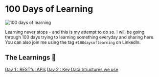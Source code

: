 # 100 Days of Learning
![100 days of learning](https://github.com/thevinitgupta/100-Days-of-Learning/assets/65801700/c3325a8e-77ba-439f-aa76-dee278c8d064)


Learning never stops - and this is my attempt to do so. I will be going through 100 days trying to learning something everyday and sharing here. You can also join me using the tag `#100daysoflearning` on LinkedIn.

## The Learnings 📖
[Day 1 : RESTful APIs](https://thevinitgupta.netlify.app/100DaysofLearning/Day1)
[Day 2 : Key Data Structures we use](https://thevinitgupta.netlify.app/100DaysofLearning/Day2)

